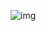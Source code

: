 ![img](https://p1-juejin.byteimg.com/tos-cn-i-k3u1fbpfcp/87bc5a26a47a42fb916ceb301d572080~tplv-k3u1fbpfcp-watermark.image)